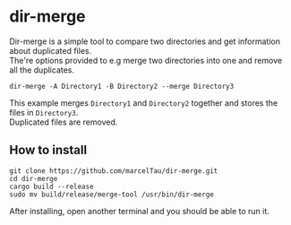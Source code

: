 # dir-merge

Dir-merge is a simple tool to compare two directories and get information about duplicated files.  
The're options provided to e.g merge two directories into one and remove all the duplicates.
```
dir-merge -A Directory1 -B Directory2 --merge Directory3
```
This example merges `Directory1` and `Directory2` together and stores the files in `Directory3`.<br>Duplicated files are removed.

## How to install
```
git clone https://github.com/marcelTau/dir-merge.git
cd dir-merge
cargo build --release
sudo mv build/release/merge-tool /usr/bin/dir-merge
```

After installing, open another terminal and you should be able to run it.

